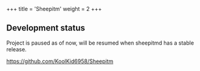 +++
title = 'Sheepitm'
weight = 2
+++

## Development status
Project is paused as of now, will be resumed when sheepitmd has a stable release.

https://github.com/KoolKid6958/Sheepitm